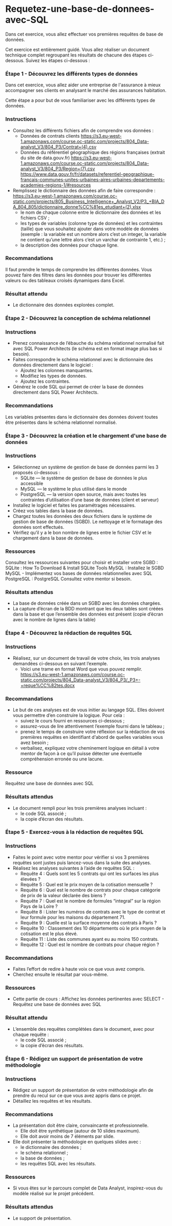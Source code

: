 # Requetez-une-base-de-donnees-avec-SQL
Dans cet exercice, vous allez effectuer vos premières requêtes de base de données.
 
Cet exercice est entièrement guidé. 
Vous allez réaliser un document technique complet regroupant les résultats de chacune des étapes ci-dessous.
Suivez les étapes ci-dessous :
### Étape 1 - Découvrez les différents types de données
Dans cet exercice, vous allez aider une entreprise de l'assurance à mieux accompagner ses clients en analysant le marché des assurances habitation.
 
Cette étape a pour but de vous familiariser avec les différents types de données.
 
### Instructions
 
- Consultez les différents fichiers afin de comprendre vos données :  
    - Données de contrats clients
https://s3.eu-west-1.amazonaws.com/course.oc-static.com/projects/804_Data-analyst_V3/804_P3/Contrat+(4).csv
    - Données du référentiel géographique des régions françaises (extrait du site de data.gouv.fr)
https://s3.eu-west-1.amazonaws.com/course.oc-static.com/projects/804_Data-analyst_V3/804_P3/Region+(7).csv
https://www.data.gouv.fr/fr/datasets/referentiel-geographique-francais-communes-unites-urbaines-aires-urbaines-departements-academies-regions-1/#resources
- Remplissez le dictionnaire des données afin de faire correspondre :
https://s3.eu-west-1.amazonaws.com/course.oc-static.com/projects/805_Business_Intelligence+_Analyst_V2/P3_+BIA_DA_804_805/dictionnaire_donne%CC%81es_etudiant+(2).xlsx
    - le nom de chaque colonne entre le dictionnaire des données et les fichiers CSV ;
    - les types de variables (colonne type de données) et les contraintes (taille) que vous souhaitez ajouter dans votre modèle de données (exemple :
      la variable est un nombre alors c’est un integer, la variable ne contient qu’une lettre alors c’est un varchar de contrainte 1, etc.) ;
    - la description des données pour chaque ligne.
 
### Recommandations 
Il faut prendre le temps de comprendre les différentes données. 
Vous pouvez faire des filtres dans les données pour trouver les différentes valeurs ou des tableaux croisés dynamiques dans Excel. 
### Résultat attendu 
- Le dictionnaire des données explorées complet.
 
### Étape 2 - Découvrez la conception de schéma relationnel
### Instructions 
- Prenez connaissance de l’ébauche du schéma relationnel normalisé fait avec SQL Power Architects (le schéma est en format image plus bas si besoin).
- Faites correspondre le schéma relationnel avec le dictionnaire des données directement dans le logiciel :
    - Ajoutez les colonnes manquantes. 
    - Modifiez les types de données. 
    - Ajoutez les contraintes. 
- Générez le code SQL qui permet de créer la base de données directement dans SQL Power Architects. 
### Recommandations 
Les variables présentes dans le dictionnaire des données doivent toutes être présentes dans le schéma relationnel normalisé.
 
### Étape 3 - Découvrez la création et le chargement d'une base de données
### Instructions 
- Sélectionnez un système de gestion de base de données parmi les 3 proposés
    ci-dessous :  
    - SQLite — le système de gestion de base de données le plus accessible 
    - MySQL — le système le plus utilisé dans le monde 
    - PostgreSQL — la version open source, mais avec toutes les contraintes d’utilisation d’une base de données (client et serveur)
- Installez le logiciel et faites les paramétrages nécessaires.
- Créez vos tables dans la base de données.
- Chargez toutes les données des deux fichiers dans le système de gestion de base de données (SGBD). Le nettoyage et le formatage des données sont effectués.
- Vérifiez qu’il y a le bon nombre de lignes entre le fichier CSV et le chargement dans la base de données.
### Ressources 
Consultez les ressources suivantes pour choisir et installer votre SGBD : 
SQLite : How To Download & Install SQLite Tools 
MySQL : Installez le SGBD MySQL - Implémentez vos bases de données relationnelles avec SQL 
PostgreSQL : PostgreSQL
Consultez votre mentor si besoin. 
### Résultats attendus 
- La base de données créée dans un SGBD avec les données chargées.
- La capture d’écran de la BDD montrant que les deux tables sont créées dans la base et que l’ensemble des données est présent (copie d’écran avec le nombre de lignes dans la table)
 
### Étape 4 - Découvrez la rédaction de requêtes SQL
### Instructions 
- Réalisez, sur un document de travail de votre choix, les trois analyses demandées ci-dessous en suivant l’exemple.
  - Voici une trame en format Word que vous pouvez remplir.
https://s3.eu-west-1.amazonaws.com/course.oc-static.com/projects/804_Data-analyst_V3/804_P3/_P3+-+reque%CC%82tes.docx
### Recommandations 
- Le but de ces analyses est de vous initier au langage SQL. Elles doivent vous permettre d’en construire la logique. Pour cela :
    - suivez le cours fourni en ressources ci-dessous ;
    - assurez-vous de lire attentivement l’exemple fourni dans le tableau ;
    - prenez le temps de construire votre réflexion sur la rédaction de vos premières requêtes en identifiant d'abord de quelles variables vous avez besoin ;
    - verbalisez, expliquez votre cheminement logique en détail à votre mentor de façon à ce qu’il puisse détecter une éventuelle compréhension erronée ou une lacune. 
### Ressource
Requêtez une base de données avec SQL 
### Résultats attendus
- Le document rempli pour les trois premières analyses incluant : 
  - le code SQL associé ;
  - la copie d’écran des résultats.
### Étape 5 - Exercez-vous à la rédaction de requêtes SQL
### Instructions
- Faites le point avec votre mentor pour vérifier si vos 3 premières requêtes sont justes puis lancez-vous dans la suite des analyses. 
- Réalisez les analyses suivantes à l’aide de requêtes SQL :
  - Requête 4 : Quels sont les 5 contrats qui ont les surfaces les plus élevées ?
  - Requête 5 : Quel est le prix moyen de la cotisation mensuelle ? 
  - Requête 6 : Quel est le nombre de contrats pour chaque catégorie de prix de la valeur déclarée des biens ?
  - Requête 7 : Quel est le nombre de formules “integral” sur la région Pays de la Loire ?
  - Requête 8 : Lister les numéros de contrats avec le type de contrat et leur formule pour les maisons du département 71.
  - Requête 9 : Quelle est la surface moyenne des contrats à Paris ?
  - Requête 10 : Classement des 10 départements où le prix moyen de la cotisation est le plus élevé. 
  - Requête 11 : Liste des communes ayant eu au moins 150 contrats.
  - Requête 12 : Quel est le nombre de contrats pour chaque région ? 
### Recommandations  
- Faites l’effort de redire à haute voix ce que vous avez compris.
- Cherchez ensuite le résultat par vous-même. 
### Ressources 
- Cette partie de cours : Affichez les données pertinentes avec SELECT - Requêtez une base de données avec SQL
### Résultat attendu
- L’ensemble des requêtes complétées dans le document, avec pour chaque requête :  
  - le code SQL associé ;
  - la copie d’écran des résultats.
### Étape 6 - Rédigez un support de présentation de votre méthodologie
### Instructions 
- Rédigez un support de présentation de votre méthodologie afin de prendre du recul sur ce que vous avez appris dans ce projet. 
- Détaillez les requêtes et les résultats. 
### Recommandations 
- La présentation doit être claire, convaincante et professionnelle.
  - Elle doit être synthétique (autour de 10 slides maximum).
  - Elle doit avoir moins de 7 éléments par slide.
- Elle doit présenter la méthodologie en quelques slides avec :
  - le dictionnaire des données ;
  - le schéma relationnel ;
  - la base de données ;
  - les requêtes SQL avec les résultats.
### Ressources 
- Si vous êtes sur le parcours complet de Data Analyst, inspirez-vous du modèle réalisé sur le projet précédent.
### Résultats attendus
- Le support de présentation.
